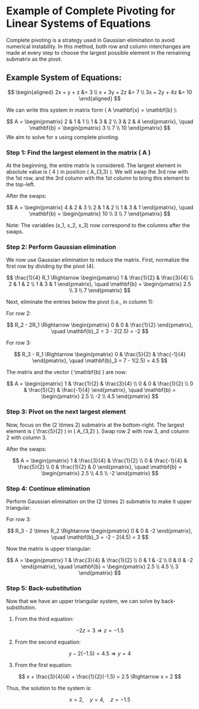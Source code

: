 # Example of Complete Pivoting for Linear Systems of Equations

Complete pivoting is a strategy used in Gaussian elimination to avoid numerical instability. In this method, both row and column interchanges are made at every step to choose the largest possible element in the remaining submatrix as the pivot.

## Example System of Equations:

$$
\begin{aligned}
    2x + y + z &= 3 \\
    x + 3y + 2z &= 7 \\
    3x + 2y + 4z &= 10
\end{aligned}
$$

We can write this system in matrix form \( A \mathbf{x} = \mathbf{b} \):

$$
A = \begin{pmatrix}
2 & 1 & 1 \\
1 & 3 & 2 \\
3 & 2 & 4
\end{pmatrix}, \quad
\mathbf{b} = \begin{pmatrix} 3 \\ 
                             7 \\ 
                             10 \end{pmatrix}
$$
We aim to solve for x using complete pivoting.

### Step 1: Find the largest element in the matrix \( A \)
At the beginning, the entire matrix is considered. The largest element in absolute value is \( 4 \) in position \( A_{3,3} \). We will swap the 3rd row with the 1st row, and the 3rd column with the 1st column to bring this element to the top-left.

After the swaps:

$$
A = \begin{pmatrix}
4 & 2 & 3 \\
2 & 1 & 2 \\
1 & 3 & 1
\end{pmatrix}, \quad
\mathbf{b} = \begin{pmatrix} 10 \\ 
                            3 \\ 
                            7 \end{pmatrix}
$$

Note: The variables \(x_1, x_2, x_3\) now correspond to the columns after the swaps.

### Step 2: Perform Gaussian elimination
We now use Gaussian elimination to reduce the matrix. First, normalize the first row by dividing by the pivot \(4\).

$$
\frac{1}{4} R_1 \Rightarrow \begin{pmatrix} 
1 & \frac{1}{2} & \frac{3}{4} \\ 
2 & 1 & 2 \\ 
1 & 3 & 1 
\end{pmatrix}, \quad
\mathbf{b} = \begin{pmatrix} 2.5 \\ 
                                3 \\ 
                                7 \end{pmatrix}
$$

Next, eliminate the entries below the pivot (i.e., in column 1):

For row 2:

$$
R_2 - 2R_1 \Rightarrow \begin{pmatrix} 0 & 0 & \frac{1}{2} \end{pmatrix}, \quad
\mathbf{b}_2 = 3 - 2(2.5) = -2
$$

For row 3:

$$
R_3 - R_1 \Rightarrow \begin{pmatrix} 0 & \frac{5}{2} & \frac{-1}{4} \end{pmatrix}, \quad
\mathbf{b}_3 = 7 - 1(2.5) = 4.5
$$

The matrix and the vector \( \mathbf{b} \) are now:

$$
A = \begin{pmatrix} 
1 & \frac{1}{2} & \frac{3}{4} \\ 
0 & 0 & \frac{1}{2} \\ 
0 & \frac{5}{2} & \frac{-1}{4} 
\end{pmatrix}, \quad
\mathbf{b} = \begin{pmatrix} 2.5 \\ 
                            -2 \\ 
                            4.5 \end{pmatrix}
$$

### Step 3: Pivot on the next largest element
Now, focus on the \(2 \times 2\) submatrix at the bottom-right. The largest element is \( \frac{5}{2} \) in \( A_{3,2} \). Swap row 2 with row 3, and column 2 with column 3.

After the swaps:

$$
A = \begin{pmatrix} 
1 & \frac{3}{4} & \frac{1}{2} \\ 
0 & \frac{-1}{4} & \frac{5}{2} \\ 
0 & \frac{1}{2} & 0 
\end{pmatrix}, \quad
\mathbf{b} = \begin{pmatrix} 2.5 \\ 
                            4.5 \\ 
                            -2 \end{pmatrix}
$$

### Step 4: Continue elimination
Perform Gaussian elimination on the \(2 \times 2\) submatrix to make it upper triangular.

For row 3:

$$
R_3 - 2 \times R_2 \Rightarrow \begin{pmatrix} 0 & 0 & -2 \end{pmatrix}, \quad
\mathbf{b}_3 = -2 - 2(4.5) = 3
$$

Now the matrix is upper triangular:

$$
A = \begin{pmatrix} 
1 & \frac{3}{4} & \frac{1}{2} \\ 
0 & 1 & -2 \\ 
0 & 0 & -2 
\end{pmatrix}, \quad
\mathbf{b} = \begin{pmatrix} 2.5 \\ 
                            4.5 \\ 
                            3 \end{pmatrix}
$$

### Step 5: Back-substitution
Now that we have an upper triangular system, we can solve by back-substitution.

1. From the third equation:

$$
-2 z = 3 \Rightarrow z = -1.5
$$

2. From the second equation:

$$
y - 2(-1.5) = 4.5 \Rightarrow y = 4
$$

3. From the first equation:

$$
x + \frac{3}{4}(4) + \frac{1}{2}(-1.5) = 2.5 \Rightarrow x = 2
$$

Thus, the solution to the system is:

$$
x = 2, \quad y = 4, \quad z = -1.5
$$
